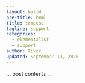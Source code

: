 ```yaml
---
layout: build
pre-title: heal
title: tempest
tagline: support
categories:
  - elementalist
  - support
author: Xivor
updated: September 11, 2020
---
```


… post contents …